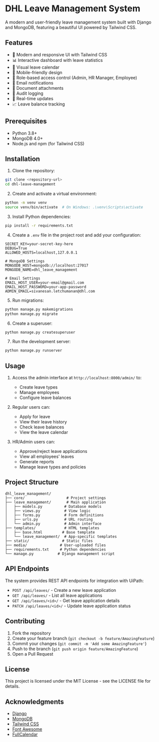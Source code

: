# DHL Leave Management System

A modern and user-friendly leave management system built with Django and MongoDB, featuring a beautiful UI powered by Tailwind CSS.

## Features

- 🎨 Modern and responsive UI with Tailwind CSS
- 📊 Interactive dashboard with leave statistics
- 📅 Visual leave calendar
- 📱 Mobile-friendly design
- 🔐 Role-based access control (Admin, HR Manager, Employee)
- 📧 Email notifications
- 📁 Document attachments
- 📝 Audit logging
- 🔄 Real-time updates
- 📈 Leave balance tracking

## Prerequisites

- Python 3.8+
- MongoDB 4.0+
- Node.js and npm (for Tailwind CSS)

## Installation

1. Clone the repository:

```bash
git clone <repository-url>
cd dhl-leave-management
```

2. Create and activate a virtual environment:

```bash
python -m venv venv
source venv/bin/activate  # On Windows: .\venv\Scripts\activate
```

3. Install Python dependencies:

```bash
pip install -r requirements.txt
```

4. Create a `.env` file in the project root and add your configuration:

```env
SECRET_KEY=your-secret-key-here
DEBUG=True
ALLOWED_HOSTS=localhost,127.0.0.1

# MongoDB Settings
MONGODB_HOST=mongodb://localhost:27017
MONGODB_NAME=dhl_leave_management

# Email Settings
EMAIL_HOST_USER=your-email@gmail.com
EMAIL_HOST_PASSWORD=your-app-password
ADMIN_EMAIL=sivanesan.letchumanan@dhl.com
```

5. Run migrations:

```bash
python manage.py makemigrations
python manage.py migrate
```

6. Create a superuser:

```bash
python manage.py createsuperuser
```

7. Run the development server:

```bash
python manage.py runserver
```

## Usage

1. Access the admin interface at `http://localhost:8000/admin/` to:

   - Create leave types
   - Manage employees
   - Configure leave balances

2. Regular users can:

   - Apply for leave
   - View their leave history
   - Check leave balances
   - View the leave calendar

3. HR/Admin users can:
   - Approve/reject leave applications
   - View all employees' leaves
   - Generate reports
   - Manage leave types and policies

## Project Structure

```
dhl_leave_management/
├── core/                   # Project settings
├── leave_management/       # Main application
│   ├── models.py          # Database models
│   ├── views.py           # View logic
│   ├── forms.py           # Form definitions
│   ├── urls.py            # URL routing
│   └── admin.py           # Admin interface
├── templates/             # HTML templates
│   ├── base.html         # Base template
│   └── leave_management/  # App-specific templates
├── static/               # Static files
├── media/               # User-uploaded files
├── requirements.txt     # Python dependencies
└── manage.py           # Django management script
```

## API Endpoints

The system provides REST API endpoints for integration with UiPath:

- `POST /api/leaves/` - Create a new leave application
- `GET /api/leaves/` - List all leave applications
- `GET /api/leaves/<id>/` - Get leave application details
- `PATCH /api/leaves/<id>/` - Update leave application status

## Contributing

1. Fork the repository
2. Create your feature branch (`git checkout -b feature/AmazingFeature`)
3. Commit your changes (`git commit -m 'Add some AmazingFeature'`)
4. Push to the branch (`git push origin feature/AmazingFeature`)
5. Open a Pull Request

## License

This project is licensed under the MIT License - see the LICENSE file for details.

## Acknowledgments

- [Django](https://www.djangoproject.com/)
- [MongoDB](https://www.mongodb.com/)
- [Tailwind CSS](https://tailwindcss.com/)
- [Font Awesome](https://fontawesome.com/)
- [FullCalendar](https://fullcalendar.io/)

